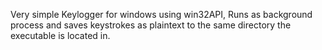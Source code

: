 Very simple Keylogger for windows using win32API, Runs as background process and saves keystrokes as plaintext to the same directory the executable is located in.
